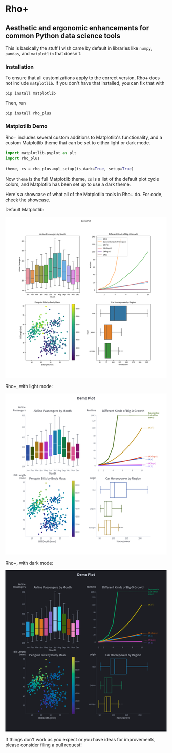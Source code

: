 # Rho+

## Aesthetic and ergonomic enhancements for common Python data science tools

This is basically the stuff I wish came by default in libraries like `numpy`, `pandas`, and `matplotlib` that doesn't.

### Installation

To ensure that all customizations apply to the correct version, Rho+ does not include `matplotlib`. If you don't have that installed, you can fix that with

```bash
pip install matplotlib
```

Then, run

```bash
pip install rho_plus
```

### Matplotlib Demo

Rho+ includes several custom additions to Matplotlib's functionality, and a custom Matplotlib theme that can be set to either light or dark mode.

```python
import matplotlib.pyplot as plt
import rho_plus

theme, cs = rho_plus.mpl_setup(is_dark=True, setup=True)
```

Now `theme` is the full Matplotlib theme, `cs` is a list of the default plot cycle colors, and Matplotlib has been set up to use a dark theme.

Here's a showcase of what all of the Matplotlib tools in Rho+ do. For code, check the showcase.

Default Matplotlib:

![Default](images/default.png)

Rho+, with light mode:

![Light mode](images/rho-light.png)

Rho+, with dark mode:

![Dark mode](images/rho-dark.png)

If things don't work as you expect or you have ideas for improvements, please consider filing a pull request!
